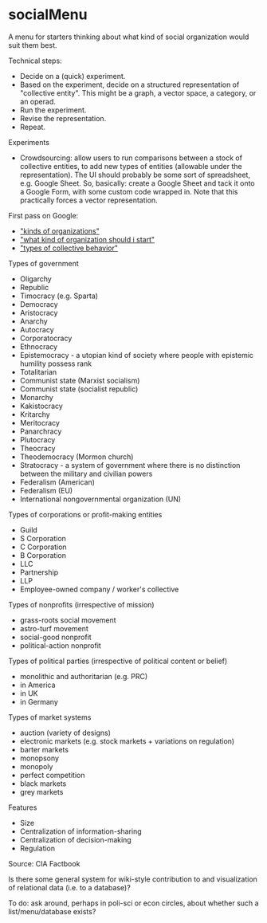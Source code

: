 # socialMenu
A menu for starters thinking about what kind of social organization would suit them best.

Technical steps:
* Decide on a (quick) experiment.
* Based on the experiment, decide on a structured representation of "collective entity". This might be a graph, a vector space, a category, or an operad.
* Run the experiment.
* Revise the representation.
* Repeat.

Experiments
* Crowdsourcing: allow users to run comparisons between a stock of collective entities, to add new types of entities (allowable under the representation). The UI should probably be some sort of spreadsheet, e.g. Google Sheet. So, basically: create a Google Sheet and tack it onto a Google Form, with some custom code wrapped in. Note that this practically forces a vector representation.

First pass on Google:

* ["kinds of organizations"](https://www.google.com/#q=kinds%20of%20organizations)
* ["what kind of organization should i start"](https://www.google.com/#q=what%20kind%20of%20organization%20should%20i%20start)
* ["types of collective behavior"](https://www.google.com/#q=types+of+collective+behavior)

Types of government
* Oligarchy
* Republic
* Timocracy (e.g. Sparta)
* Democracy
* Aristocracy
* Anarchy
* Autocracy
* Corporatocracy
* Ethnocracy
* Epistemocracy - a utopian kind of society where people with epistemic humility possess rank
* Totalitarian 
* Communist state (Marxist socialism)
* Communist state (socialist republic)
* Monarchy
* Kakistocracy
* Kritarchy
* Meritocracy
* Panarchracy
* Plutocracy
* Theocracy
* Theodemocracy (Mormon church)
* Stratocracy - a system of government where there is no distinction between the military and civilian powers
* Federalism (American)
* Federalism (EU)
* International nongovernmental organization (UN)

Types of corporations or profit-making entities
* Guild
* S Corporation
* C Corporation
* B Corporation
* LLC
* Partnership
* LLP
* Employee-owned company / worker's collective

Types of nonprofits (irrespective of mission)
* grass-roots social movement
* astro-turf movement
* social-good nonprofit
* political-action nonprofit

Types of political parties (irrespective of political content or belief)
* monolithic and authoritarian (e.g. PRC)
* in America
* in UK
* in Germany

Types of market systems
* auction (variety of designs)
* electronic markets (e.g. stock markets + variations on regulation)
* barter markets
* monopsony
* monopoly
* perfect competition
* black markets
* grey markets

Features
* Size
* Centralization of information-sharing
* Centralization of decision-making
* Regulation

Source: CIA Factbook

Is there some general system for wiki-style contribution to and visualization of relational data (i.e. to a database)?

To do: ask around, perhaps in poli-sci or econ circles, about whether such a list/menu/database exists?
